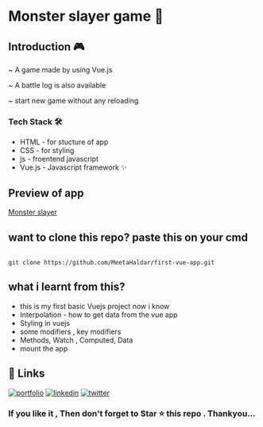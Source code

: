 # Monster slayer game 🛂
<h2> Introduction 🎮</h2>

~ A game made by using Vue.js

~ A battle log is also available

~ start new game without any reloading


 <h3>Tech Stack 🛠</h3>
 
 - HTML - for stucture of app
 - CSS - for styling
 - js - froentend javascript
 - Vue.js - Javascript framework ✨
  
  
  ## Preview of app
  [Monster slayer](https://vuejs2.dns.army/)
  
  
  ## want to clone this repo? paste this on your cmd
  ```
  
  git clone https://github.com/MeetaHaldar/first-vue-app.git
  
  ```
  
  
  
  
  ## what i learnt from this?
  - this is my first basic Vuejs project
  now i know
  - Interpolation - how to get data from the vue app
  - Styling in vuejs 
  - some modifiers , key modifiers
  - Methods, Watch , Computed, Data
  - mount the app
  
  
  
  
## 🔗 Links
[![portfolio](https://img.shields.io/badge/my_portfolio-000?style=for-the-badge&logo=ko-fi&logoColor=white)](https://meeta.dns.army/)
[![linkedin](https://img.shields.io/badge/linkedin-0A66C2?style=for-the-badge&logo=linkedin&logoColor=white)](https://www.linkedin.com/in/meeta-haldar-601b41203/?locale=en_US)
[![twitter](https://img.shields.io/badge/twitter-1DA1F2?style=for-the-badge&logo=twitter&logoColor=white)](https://twitter.com/Meeta_boss)

  
  <h3> If you like it , Then don't forget to Star ⭐ this repo . Thankyou... </h3>

